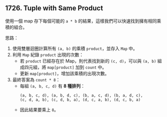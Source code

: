 ## 1726. Tuple with Same Product

使用一個 map 存下每個可能的 `a * b` 的結果，這樣我們可以快速找到擁有相同乘積的組合。

思路：

1. 使用雙層迴圈計算所有 `(a, b)` 的乘積 `product`，並存入 `Map` 中。
2. 利用 `Map` 紀錄 `product` 出現的次數：
   - 若 `product` 已經存在於 Map，則代表找到新的 `(c, d)`，可以與 `(a, b)` 組成四元組，將 `map[product]` 加到 `count` 中。
   - 更新 `map[product]`，增加該乘積的出現次數。
3. 最終答案為 `count * 8`：
   - 每組 `(a, b, c, d)` 有 **8 種排列**：
     ```plaintext
     (a, b, c, d), (a, b, d, c), (b, a, c, d), (b, a, d, c),
     (c, d, a, b), (c, d, b, a), (d, c, a, b), (d, c, b, a)
     ```
   - 因此結果要乘上 `8`。
